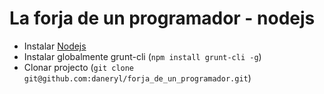 La forja de un programador - nodejs
==========================

 - Instalar [Nodejs](https://www.nodejs.org)
 - Instalar globalmente grunt-cli (`npm install grunt-cli -g`)
 - Clonar projecto (`git clone git@github.com:daneryl/forja_de_un_programador.git`)
